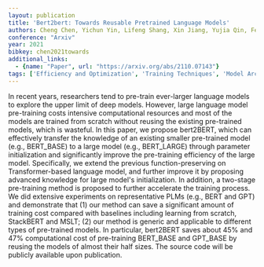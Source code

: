 ```yaml
---
layout: publication
title: 'Bert2bert: Towards Reusable Pretrained Language Models'
authors: Cheng Chen, Yichun Yin, Lifeng Shang, Xin Jiang, Yujia Qin, Fengyu Wang, Zhi Wang, Xiao Chen, Zhiyuan Liu, Qun Liu
conference: "Arxiv"
year: 2021
bibkey: chen2021towards
additional_links:
  - {name: "Paper", url: "https://arxiv.org/abs/2110.07143"}
tags: ['Efficiency and Optimization', 'Training Techniques', 'Model Architecture', 'GPT', 'Pretraining Methods', 'BERT', 'Transformer', 'Pre-Training', 'SLT']
---
```

In recent years, researchers tend to pre-train ever-larger language models to
explore the upper limit of deep models. However, large language model
pre-training costs intensive computational resources and most of the models are
trained from scratch without reusing the existing pre-trained models, which is
wasteful. In this paper, we propose bert2BERT, which can effectively transfer
the knowledge of an existing smaller pre-trained model (e.g., BERT_BASE) to a
large model (e.g., BERT_LARGE) through parameter initialization and
significantly improve the pre-training efficiency of the large model.
Specifically, we extend the previous function-preserving on Transformer-based
language model, and further improve it by proposing advanced knowledge for
large model's initialization. In addition, a two-stage pre-training method is
proposed to further accelerate the training process. We did extensive
experiments on representative PLMs (e.g., BERT and GPT) and demonstrate that
(1) our method can save a significant amount of training cost compared with
baselines including learning from scratch, StackBERT and MSLT; (2) our method
is generic and applicable to different types of pre-trained models. In
particular, bert2BERT saves about 45% and 47% computational cost of
pre-training BERT_BASE and GPT_BASE by reusing the models of almost their half
sizes. The source code will be publicly available upon publication.
